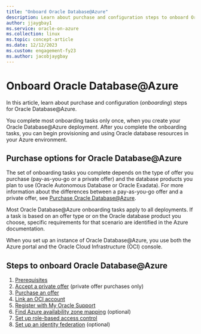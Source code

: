 ```yaml
---
title: "Onboard Oracle Database@Azure"
description: Learn about purchase and configuration steps to onboard Oracle Database@Azure.
author: jjaygbay1
ms.service: oracle-on-azure
ms.collection: linux
ms.topic: concept-article
ms.date: 12/12/2023
ms.custom: engagement-fy23
ms.author: jacobjaygbay
---
```


# Onboard Oracle Database@Azure

In this article, learn about purchase and configuration (*onboarding*) steps for Oracle Database@Azure.

You complete most onboarding tasks only once, when you create your Oracle Database@Azure deployment. After you complete the onboarding tasks, you can begin provisioning and using Oracle database resources in your Azure environment.

## Purchase options for Oracle Database@Azure

The set of onboarding tasks you complete depends on the type of offer you purchase (pay-as-you-go or a private offer) and the database products you plan to use (Oracle Autonomous Database or Oracle Exadata). For more information about the differences between a pay-as-you-go offer and a private offer, see [Purchase Oracle Database@Azure](https://docs.oracle.com/iaas/Content/database-at-azure/getting-started.htm#oaa_purchasing).

Most Oracle Database@Azure onboarding tasks apply to all deployments. If a task is based on an offer type or on the Oracle database product you choose, specific requirements for that scenario are identified in the Azure documentation.

When you set up an instance of Oracle Database@Azure, you use both the Azure portal and the Oracle Cloud Infrastructure (OCI) console.

## Steps to onboard Oracle Database@Azure

1. [Prerequisites](https://docs.oracle.com/iaas/Content/database-at-azure/getting-started.htm#oaa_prerequisites)
1. [Accept a private offer](https://docs.oracle.com/iaas/Content/database-at-azure/oaaonboard-task-2.htm#oaaonboard_task_2) (private offer purchases only)
1. [Purchase an offer](https://docs.oracle.com/iaas/Content/database-at-azure/oaaonboard-task-3.htm#oaaonboard_task_3)
1. [Link an OCI account](https://docs.oracle.com/iaas/Content/database-at-azure/oaaonboard-task-4.htm#oaaonboard_task_4)
1. [Register with My Oracle Support](https://docs.oracle.com/iaas/Content/database-at-azure/oaaonboard-task-5.htm)
1. [Find Azure availability zone mapping](https://docs.oracle.com/iaas/Content/database-at-azure/oaaonboard-task-6.htm#oaaonboard_task_6) (optional)
1. [Set up role-based access control](https://docs.oracle.com/iaas/Content/database-at-azure/oaaonboard-task-7.htm#oaaonboard_task_7)
1. [Set up an identity federation](https://docs.oracle.com/iaas/Content/database-at-azure/oaaonboard-task-8.htm#oaaonboard_task_8) (optional)
